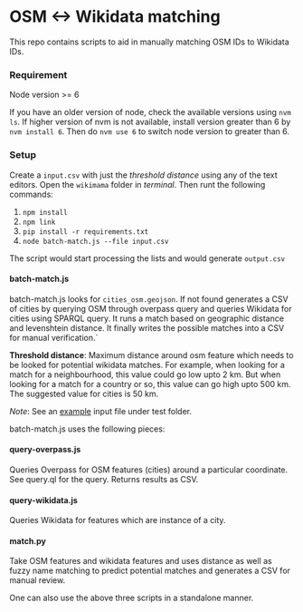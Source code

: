 # OSM <-> Wikidata matching

This repo contains scripts to aid in manually matching OSM IDs to Wikidata IDs.

### Requirement
Node version >= 6

If you have an older version of node, check the available versions using `nvm ls`. If higher version of nvm is not available, install version greater than 6 by `nvm install 6`. Then do `nvm use 6` to switch node version to greater than 6.

### Setup

Create a `input.csv`  with just the *threshold distance* using any of the text editors. Open the `wikimama` folder in *terminal*. Then runt the following commands:

1. `npm install`
2. `npm link`
3. `pip install -r requirements.txt`
4. `node batch-match.js --file input.csv`

The script would start processing the lists and would generate `output.csv`

#### batch-match.js

batch-match.js looks for `cities_osm.geojson`. If not found generates a CSV of cities by querying OSM through overpass query and queries Wikidata for cities using SPARQL query. It runs a match based on geographic distance and levenshtein distance. It finally writes the possible matches into a CSV for manual verification.`

**Threshold distance**: Maximum distance around osm feature which needs to be looked for potential wikidata matches. For example, when looking for a match for a neighbourhood, this value could go low upto 2 km. But when looking for a match for a country or so, this value can go high upto 500 km. The suggested value for cities is 50 km.

*Note*: See an [example](https://github.com/mapbox/wikimama/blob/master/test/fixture.csv) input file under test folder. 



batch-match.js uses the following pieces:

#### query-overpass.js

Queries Overpass for OSM features (cities) around a particular coordinate. See query.ql for the query. Returns results as CSV.

#### query-wikidata.js

Queries Wikidata for features which are instance of a city.


#### match.py

Take OSM features and wikidata features and uses distance as well as fuzzy name matching to predict potential matches and generates a CSV for manual review.

One can also use the above three scripts in a standalone manner.

